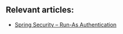 ## Relevant articles:

- [Spring Security – Run-As Authentication](https://www.baeldung.com/spring-security-run-as-auth)
